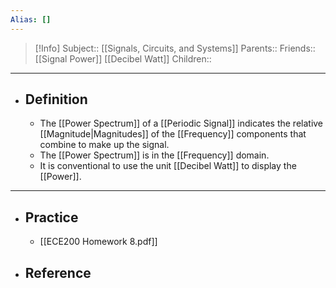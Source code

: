 ```yaml
---
Alias: []
---
```

> [!Info]
> Subject:: [[Signals, Circuits, and Systems]]
> Parents:: 
> Friends:: [[Signal Power]] [[Decibel Watt]]
> Children:: 
---
- ## Definition
	- The [[Power Spectrum]] of a [[Periodic Signal]] indicates the relative [[Magnitude|Magnitudes]] of the [[Frequency]] components that combine to make up the signal.
	- The [[Power Spectrum]] is in the [[Frequency]] domain.
	- It is conventional to use the unit [[Decibel Watt]] to display the [[Power]].
---
- ## Practice
	- [[ECE200 Homework 8.pdf]]
- ## Reference